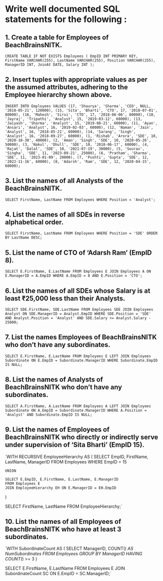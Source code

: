 # Write well documented SQL statements for the following :

## 1. Create a table for Employees of BeachBrainsNITK.

`CREATE TABLE IF NOT EXISTS Employees (
    EmpID INT PRIMARY KEY,
    FirstName VARCHAR(255),
    LastName VARCHAR(255),
    Position VARCHAR(255),
    ManagerID INT,
    JoinAt DATE,
    Salary INT
);`

## 2. Insert tuples with appropriate values as per the assumed attributes, adhering to the Employee hierarchy shown above.

`INSERT INTO Employees VALUES
    (17, 'Shaurya', 'Sharma', 'CEO', NULL, '2018-05-21', 120000),
    (15, 'Sita', 'Bharti', 'CTO', 17, '2018-07-01', 80000),
    (16, 'Mahesh', 'Sirvi', 'CTO', 17, '2018-06-06', 80000),
    (10, 'Jayraj', 'Tripathi', 'Analyst', 15, '2019-03-12', 60000),
    (13, 'Jaiyash', 'Sharma', 'Analyst', 15, '2019-08-21', 60000),
    (11, 'Ayan', 'Ansari', 'Analyst', 16, '2019-02-03', 60000),
    (12, 'Naman', 'Jain', 'Analyst', 16, '2018-05-21', 60000),
    (14, 'Sarang', 'Singh', 'Analyst', 16, '2018-09-27', 60000),
    (1, 'Rishab', 'Arora', 'SDE', 10, '2020-10-30', 40000),
    (2, 'Aman', 'Singh', 'SDE', 10, '2020-05-26', 50000),
    (3, 'Nakul', 'Dhull', 'SDE', 10, '2018-06-17', 60000),
    (4, 'Rajat', 'Dalal', 'SDE', 10, '2021-07-19', 30000),
    (5, 'Sourav', 'Singha', 'SDE', 11, '2023-09-21', 25000),
    (6, 'Pratham', 'Sharma', 'SDE', 11, '2023-01-09', 20000),
    (7, 'Pushti', 'Gupta', 'SDE', 12, '2022-11-16', 60000),
    (8, 'Adarsh', 'Ram', 'SDE', 12, '2020-04-15', 60000);`

## 3. List the names of all Analysts of the BeachBrainsNITK.

`SELECT FirstName, LastName
FROM Employees
WHERE Position = 'Analyst';`

## 4. List the names of all SDEs in reverse alphabetical order.

`SELECT FirstName, LastName
FROM Employees
WHERE Position = 'SDE'
ORDER BY LastName DESC;`

## 5. List the name of CTO of ‘Adarsh Ram’ (EmpID 8).

`SELECT E.FirstName, E.LastName
FROM Employees E
JOIN Employees A ON E.ManagerID = A.EmpID
WHERE A.EmpID = 8 AND E.Position = 'CTO';`

## 6. List the names of all SDEs whose Salary is at least ₹25,000 less than their Analysts.

`SELECT SDE.FirstName, SDE.LastName
FROM Employees SDE
JOIN Employees Analyst ON SDE.ManagerID = Analyst.EmpID
WHERE SDE.Position = 'SDE' AND Analyst.Position = 'Analyst' AND SDE.Salary <= Analyst.Salary - 25000;`

## 7. List the names Employees of BeachBrainsNITK who don’t have any subordinates.

`SELECT E.FirstName, E.LastName
FROM Employees E
LEFT JOIN Employees Subordinate ON E.EmpID = Subordinate.ManagerID
WHERE Subordinate.EmpID IS NULL;`

## 8. List the names of Analysts of BeachBrainsNITK who don’t have any subordinates.

`SELECT A.FirstName, A.LastName
FROM Employees A
LEFT JOIN Employees Subordinate ON A.EmpID = Subordinate.ManagerID
WHERE A.Position = 'Analyst' AND Subordinate.EmpID IS NULL;`

## 9. List the names of Employees of BeachBrainsNITK who directly or indirectly serve under supervision of ‘Sita Bharti’ (EmpID 15).

`WITH RECURSIVE EmployeeHierarchy AS (
SELECT EmpID, FirstName, LastName, ManagerID
FROM Employees
WHERE EmpID = 15

    UNION

    SELECT E.EmpID, E.FirstName, E.LastName, E.ManagerID
    FROM Employees E
    JOIN EmployeeHierarchy EH ON E.ManagerID = EH.EmpID

)

SELECT FirstName, LastName
FROM EmployeeHierarchy;`

## 10. List the names of all Employees of BeachBrainsNITK who have at least 3 subordinates.

`WITH SubordinateCount AS (
SELECT ManagerID, COUNT(_) AS NumSubordinates
FROM Employees
GROUP BY ManagerID
HAVING COUNT(_) >= 3
)

SELECT E.FirstName, E.LastName
FROM Employees E
JOIN SubordinateCount SC ON E.EmpID = SC.ManagerID;`
